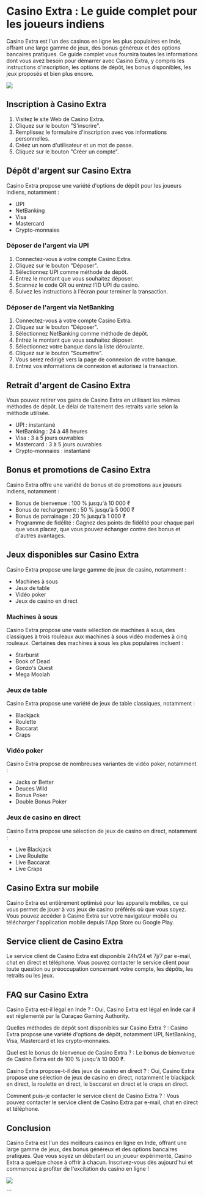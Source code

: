 

# Casino Extra : Le guide complet pour les joueurs indiens

Casino Extra est l\'un des casinos en ligne les plus populaires en Inde,
offrant une large gamme de jeux, des bonus généreux et des options
bancaires pratiques. Ce guide complet vous fournira toutes les
informations dont vous avez besoin pour démarrer avec Casino Extra, y
compris les instructions d\'inscription, les options de dépôt, les bonus
disponibles, les jeux proposés et bien plus encore.

[![](https://i.imgur.com/JJwkDm3.png)](https://traff.sbs/frcas)




## Inscription à Casino Extra

1.  Visitez le site Web de Casino Extra.
2.  Cliquez sur le bouton "S\'inscrire".
3.  Remplissez le formulaire d\'inscription avec vos informations
    personnelles.
4.  Créez un nom d\'utilisateur et un mot de passe.
5.  Cliquez sur le bouton "Créer un compte".

## Dépôt d\'argent sur Casino Extra

Casino Extra propose une variété d\'options de dépôt pour les joueurs
indiens, notamment :

-   UPI
-   NetBanking
-   Visa
-   Mastercard
-   Crypto-monnaies

### Déposer de l\'argent via UPI

1.  Connectez-vous à votre compte Casino Extra.
2.  Cliquez sur le bouton "Déposer".
3.  Sélectionnez UPI comme méthode de dépôt.
4.  Entrez le montant que vous souhaitez déposer.
5.  Scannez le code QR ou entrez l\'ID UPI du casino.
6.  Suivez les instructions à l\'écran pour terminer la transaction.

### Déposer de l\'argent via NetBanking

1.  Connectez-vous à votre compte Casino Extra.
2.  Cliquez sur le bouton "Déposer".
3.  Sélectionnez NetBanking comme méthode de dépôt.
4.  Entrez le montant que vous souhaitez déposer.
5.  Sélectionnez votre banque dans la liste déroulante.
6.  Cliquez sur le bouton "Soumettre".
7.  Vous serez redirigé vers la page de connexion de votre banque.
8.  Entrez vos informations de connexion et autorisez la transaction.

## Retrait d\'argent de Casino Extra

Vous pouvez retirer vos gains de Casino Extra en utilisant les mêmes
méthodes de dépôt. Le délai de traitement des retraits varie selon la
méthode utilisée.

-   UPI : instantané
-   NetBanking : 24 à 48 heures
-   Visa : 3 à 5 jours ouvrables
-   Mastercard : 3 à 5 jours ouvrables
-   Crypto-monnaies : instantané

## Bonus et promotions de Casino Extra

Casino Extra offre une variété de bonus et de promotions aux joueurs
indiens, notamment :

-   Bonus de bienvenue : 100 % jusqu\'à 10 000 ₹
-   Bonus de rechargement : 50 % jusqu\'à 5 000 ₹
-   Bonus de parrainage : 20 % jusqu\'à 1 000 ₹
-   Programme de fidélité : Gagnez des points de fidélité pour chaque
    pari que vous placez, que vous pouvez échanger contre des bonus et
    d\'autres avantages.

## Jeux disponibles sur Casino Extra

Casino Extra propose une large gamme de jeux de casino, notamment :

-   Machines à sous
-   Jeux de table
-   Vidéo poker
-   Jeux de casino en direct

### Machines à sous

Casino Extra propose une vaste sélection de machines à sous, des
classiques à trois rouleaux aux machines à sous vidéo modernes à cinq
rouleaux. Certaines des machines à sous les plus populaires incluent :

-   Starburst
-   Book of Dead
-   Gonzo\'s Quest
-   Mega Moolah

### Jeux de table

Casino Extra propose une variété de jeux de table classiques, notamment
:

-   Blackjack
-   Roulette
-   Baccarat
-   Craps

### Vidéo poker

Casino Extra propose de nombreuses variantes de vidéo poker, notamment :

-   Jacks or Better
-   Deuces Wild
-   Bonus Poker
-   Double Bonus Poker

### Jeux de casino en direct

Casino Extra propose une sélection de jeux de casino en direct,
notamment :

-   Live Blackjack
-   Live Roulette
-   Live Baccarat
-   Live Craps

## Casino Extra sur mobile

Casino Extra est entièrement optimisé pour les appareils mobiles, ce qui
vous permet de jouer à vos jeux de casino préférés où que vous soyez.
Vous pouvez accéder à Casino Extra sur votre navigateur mobile ou
télécharger l\'application mobile depuis l\'App Store ou Google Play.

## Service client de Casino Extra

Le service client de Casino Extra est disponible 24h/24 et 7j/7 par
e-mail, chat en direct et téléphone. Vous pouvez contacter le service
client pour toute question ou préoccupation concernant votre compte, les
dépôts, les retraits ou les jeux.

## FAQ sur Casino Extra

Casino Extra est-il légal en Inde ?
:   Oui, Casino Extra est légal en Inde car il est réglementé par la
    Curaçao Gaming Authority.

Quelles méthodes de dépôt sont disponibles sur Casino Extra ?
:   Casino Extra propose une variété d\'options de dépôt, notamment UPI,
    NetBanking, Visa, Mastercard et les crypto-monnaies.

Quel est le bonus de bienvenue de Casino Extra ?
:   Le bonus de bienvenue de Casino Extra est de 100 % jusqu\'à 10 000
    ₹.

Casino Extra propose-t-il des jeux de casino en direct ?
:   Oui, Casino Extra propose une sélection de jeux de casino en direct,
    notamment le blackjack en direct, la roulette en direct, le baccarat
    en direct et le craps en direct.

Comment puis-je contacter le service client de Casino Extra ?
:   Vous pouvez contacter le service client de Casino Extra par e-mail,
    chat en direct et téléphone.

## Conclusion

Casino Extra est l\'un des meilleurs casinos en ligne en Inde, offrant
une large gamme de jeux, des bonus généreux et des options bancaires
pratiques. Que vous soyez un débutant ou un joueur expérimenté, Casino
Extra a quelque chose à offrir à chacun. Inscrivez-vous dès aujourd\'hui
et commencez à profiter de l\'excitation du casino en ligne !

[![](\%22https://i.imgur.com/JJwkDm3.png\%22)](\%22https://traff.sbs/frcas\%22)

\`\`\`

